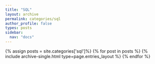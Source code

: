 ```yaml
---
title: "SQL"
layout: archive
permalink: categories/sql
author_profile: false
types: posts
sidebar:
  nav: "docs"
---
```


{% assign posts = site.categories['sql']%}
{% for post in posts %}
  {% include archive-single.html type=page.entries_layout %}
{% endfor %}